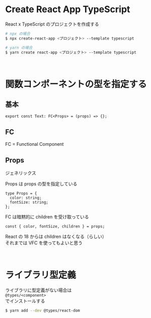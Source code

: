 # Create React App TypeScript

React x TypeScript のプロジェクトを作成する

```zsh
# npx の場合
$ npx create-react-app <プロジェクト> --template typescript

# yarn の場合
$ yarn create react-app <プロジェクト> --template typescript
```

<br />

# 関数コンポーネントの型を指定する

## 基本

```tsx
export const Text: FC<Props> = (props) => {};
```

## FC

FC = Functional Component

## Props

ジェネリックス

Props は props の型を指定している

```tsx
type Props = {
  color: string;
  fontSize: string;
};
```

FC は暗黙的に children を受け取っている

```tsx
const { color, fontSize, children } = props;
```

React の 18 からは children はなくなる（らしい）  
それまでは VFC を使ってもよいと思う

<br />

# ライブラリ型定義

ライブラリに型定義がない場合は  
`@types/<component>`  
でインストールする

```zsh
$ yarn add --dev @types/react-dom
```

<br />
